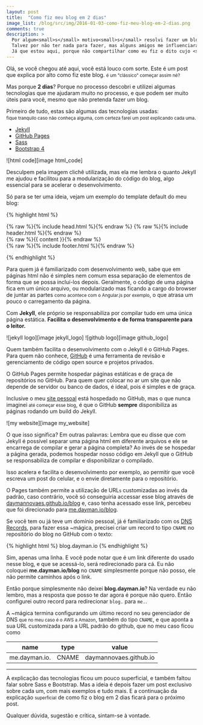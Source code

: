 ```yaml
---
layout: post
title:  "Como fiz meu blog em 2 dias"
image_list: /blog/src/img/2016-01-03-como-fiz-meu-blog-em-2-dias.png
comments: true
description: >
  Por algum<small>s</small> motivo<small>s</small> resolvi fazer um blog.
  Talvez por não ter nada para fazer, mas alguns amigos me influenciaram e agradeço o apoio.
  Já que estou aqui, porque não compartilhar como eu fiz o dito cujo <small>só a parte legal</small>?
---
```


Olá, se você chegou até aqui, você está <span class="line-crossed">louco</span> com sorte. Este é um post que explica por alto como fiz este blog. <small>é um "clássico" começar assim né?</small>

Mas porque <strong>2 dias</strong>? Porque no processo descobri e utilizei algumas tecnologias que me ajudaram muito no processo, e que podem ser muito úteis para você, mesmo que não pretenda fazer um blog.

Primeiro de tudo, estas são algumas das tecnologias usadas: <br> <small>fique tranquilo caso não conheça alguma, com certeza farei um post explicando cada uma</small>.

 * [Jekyll]
 * [GitHub Pages]
 * [Sass]
 * [Bootstrap 4]

<span class="center-horizontal">
	![html code][image html_code]
</span>

Desculpem pela imagem clichê utilizada, mas ela me lembra o quanto Jekyll me ajudou e facilitou para a modularização do código do blog, algo essencial para se acelerar o desenvolvimento. 

Só para se ter uma ideia, vejam um exemplo do template default do meu blog:

{% highlight html %}
<!DOCTYPE html>
<html>
  {% raw %}{% include head.html %}{% endraw %}
  <body>
    {% raw %}{% include header.html %}{% endraw %}
    <main>
      {% raw %}{{ content }}{% endraw %}
    </main>
    {% raw %}{% include footer.html %}{% endraw %}
  </body>
</html>

{% endhighlight %}

Para quem já é familiarizado com desenvolvimento web, sabe que em páginas html não é simples nem comum essa separação de elementos de forma que se possa incluí-los depois. Geralmente, o código de uma página fica em um único arquivo, ou modularizado mas ficando a cargo do browser de juntar as partes <small>como acontece com o Angular.js por exemplo</small>, o que atrasa um pouco o carregamento da página. 

Com <strong>Jekyll</strong>, ele próprio se responsabiliza por compilar tudo em uma única página estática. <strong>Facilita o desenvolvimento e de forma transparente para o leitor.</strong>

<span class="two-images join">
	<span>
		![jekyll logo][image jekyll_logo]
	</span>
	<span>
		![github logo][image github_logo]
	</span>
</span>

Quem também facilita o desenvolvimento com o Jekyll é o GitHub Pages. Para quem não conhece, [GitHub] é uma ferramenta de revisão e gerenciamento de código open source e projetos privados.

O GitHub Pages permite hospedar páginas estáticas e de graça de repositórios no GitHub. Para quem quer colocar no ar um site que não depende de servidor ou banco de dados, é ideal, pois é simples e de graça.

Inclusive o meu [site pessoal] está hospedado no GitHub, mas o que nunca imaginei <small>até começar esse blog</small>, é que o GitHub <strong>sempre</strong> disponibiliza as páginas rodando um build do Jekyll. 

<span class="center-horizontal">
	![my website][image my_website]
</span>

O que isso significa? Em outras palavras: Lembra que eu disse que com Jekyll é possível separar uma página html em diferente arquivos e ele se encarrega de compilar e gerar a página completa? 
Ao invés de se hospedar a página gerada, podemos hospedar nosso código em Jekyll que o GitHub se responsabiliza de compilar e disponibilizar o compilado.

Isso acelera e facilita o desenvolvimento por exemplo, ao permitir que você escreva um post do celular, e o envie diretamente para o repositório.

O Pages também permite a utilização de URL<small class="clear">s</small> customizadas ao invés da padrão, caso contrário, você só conseguiria accessar esse blog através de [daymannovaes.github.io/blog] e, caso tenha acessado esse link, percebeu que foi direcionado para [me.dayman.io/blog].

Se você tem ou já teve um domínio pessoal, já é familiarizado com os [DNS Records], para fazer essa ~mágica, precisei criar um record to tipo `CNAME` no repositório do blog no GitHub com o texto:


{% highlight html %}
  blog.dayman.io
{% endhighlight %}

Sim, apenas uma linha. E você pode notar que é um link diferente do usado nesse blog, e que se acessá-lo, será redirecionado para cá. Eu não coloquei <strong>me.dayman.io/blog</strong> no `CNAME` simplesmente porque não posso, ele não permite caminhos após o link.

Então porque simplesmente não deixei <strong>blog.dayman.io</strong>? Na verdade eu não lembro, mas a resposta que posso te dar agora é porque não quero. Então configurei outro record para redirecionar `blog.` para `me.`.

A ~mágica termina configurando um último record no seu gerenciador de DNS <small>que no meu caso é o AWS a Amazon</small>, também do tipo `CNAME`, e que aponta a sua URL customizada para a URL padrão do github, que no meu caso ficou como

| name | type | value |
|:------:|:------:|:-------:|
| me.dayman.io. | CNAME | daymannovaes.github.io |

<hr>

A explicação das tecnologias ficou um pouco superficial, e também faltou falar sobre Sass e Bootstrap. Mas a ideia é depois fazer um post exclusivo sobre cada um, com mais exemplos e tudo mais. E a continuação da explicação <small>superficial</small> de como fiz o blog em 2 dias ficará para o próximo post.

Qualquer dúvida, sugestão e crítica, sintam-se à vontade.


[Jekyll]: http://jekyllrb.com/
[GitHub Pages]: https://pages.github.com/
[GitHub]: https://github.com/
[Sass]: http://sass-lang.com/
[Bootstrap 4]: http://v4-alpha.getbootstrap.com/
[site pessoal]: http://me.dayman.io
[daymannovaes.github.io/blog]: http://daymannovaes.github.io/blog
[me.dayman.io/blog]: http://me.dayman.io/blog
[DNS Records]: https://en.wikipedia.org/wiki/Domain_Name_System

[image html_code]: /blog/src/img/2016-01-03-como-fiz-meu-blog-em-2-dias-big.png
[image jekyll_logo]: /blog/src/img/jekyll-logo-light-solid.png
[image github_logo]: /blog/src/img/github-logo.png
[image my_website]: /blog/src/img/2016-01-03-my-website.gif